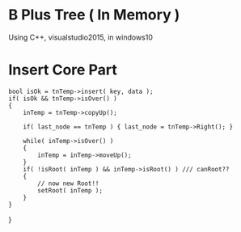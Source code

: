 # B Plus Tree ( In Memory )
  Using C++, visualstudio2015, in windows10
  
  
# Insert Core Part
    bool isOk = tnTemp->insert( key, data );
    if( isOk && tnTemp->isOver() )
    {
        inTemp = tnTemp->copyUp();

        if( last_node == tnTemp ) { last_node = tnTemp->Right(); }

        while( inTemp->isOver() )
        {
            inTemp = inTemp->moveUp();
        }
        if( !isRoot( inTemp ) && inTemp->isRoot() ) /// canRoot??
        {
            // now new Root!!
            setRoot( inTemp );
        }
    }
}
